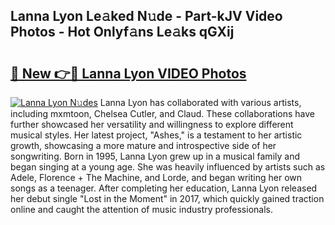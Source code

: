 ## Lanna Lyon Le𝚊ked N𝚞de - Part-kJV Video Photos - Hot Onlyf𝚊ns Le𝚊ks qGXij

# <h2><a href="http://ab38928.deff.icu/?id=Lanna+Lyon">🔗 New 👉🔴 Lanna Lyon VIDEO Photos</a></h2>

[![Lanna Lyon N𝚞des](https://i.imgur.com/rIISA9y.gif)](http://ab38928.deff.icu/?id=Lanna+Lyon)
Lanna Lyon has collaborated with various artists, including mxmtoon, Chelsea Cutler, and Claud. These collaborations have further showcased her versatility and willingness to explore different musical styles. Her latest project, "Ashes," is a testament to her artistic growth, showcasing a more mature and introspective side of her songwriting. Born in 1995, Lanna Lyon grew up in a musical family and began singing at a young age. She was heavily influenced by artists such as Adele, Florence + The Machine, and Lorde, and began writing her own songs as a teenager. After completing her education, Lanna Lyon released her debut single "Lost in the Moment" in 2017, which quickly gained traction online and caught the attention of music industry professionals.
